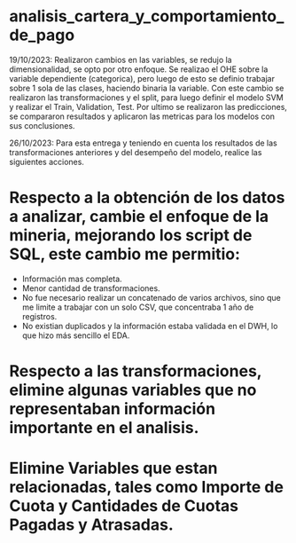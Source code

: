 # analisis_cartera_y_comportamiento_de_pago
19/10/2023: Realizaron cambios en las variables, se redujo la dimensionalidad, se opto por otro enfoque.
Se realizao el OHE sobre la variable dependiente (categorica), pero luego de esto se definio trabajar sobre 1 sola de las clases, haciendo binaria la variable.
Con este cambio se realizaron las transformaciones y el split, para luego definir el modelo SVM y realizar el Train, Validation, Test.
Por ultimo se realizaron las predicciones, se compararon resultados y aplicaron las metricas para los modelos con sus conclusiones.


26/10/2023:
Para esta entrega y teniendo en cuenta los resultados de las transformaciones anteriores y del desempeño del modelo, realice las siguientes acciones.
# Respecto a la obtención de los datos a analizar, cambie el enfoque de la mineria, mejorando los script de SQL, este cambio me permitio:
  * Información mas completa.
  * Menor cantidad de transformaciones.
  * No fue necesario realizar un concatenado de varios archivos, sino que me limite a trabajar con un solo CSV, que concentraba 1 año de registros.
  * No existian duplicados y la información estaba validada en el DWH, lo que hizo más sencillo el EDA.
# Respecto a las transformaciones, elimine algunas variables que no representaban información importante en el analisis.
# Elimine Variables que estan relacionadas, tales como Importe de Cuota y Cantidades de Cuotas Pagadas y Atrasadas.
